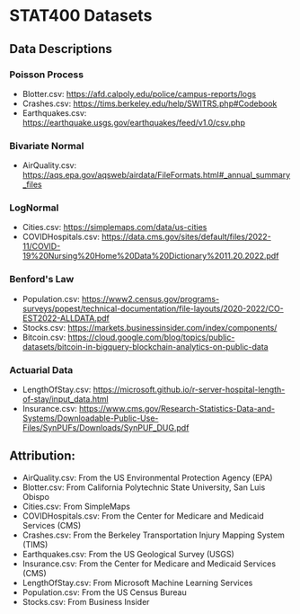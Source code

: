 # STAT400 Datasets

## Data Descriptions

### Poisson Process

 - Blotter.csv: https://afd.calpoly.edu/police/campus-reports/logs
 - Crashes.csv: https://tims.berkeley.edu/help/SWITRS.php#Codebook
 - Earthquakes.csv: https://earthquake.usgs.gov/earthquakes/feed/v1.0/csv.php

### Bivariate Normal

 - AirQuality.csv: https://aqs.epa.gov/aqsweb/airdata/FileFormats.html#_annual_summary_files

### LogNormal

 - Cities.csv: https://simplemaps.com/data/us-cities
 - COVIDHospitals.csv: https://data.cms.gov/sites/default/files/2022-11/COVID-19%20Nursing%20Home%20Data%20Dictionary%2011.20.2022.pdf

### Benford's Law

 - Population.csv: https://www2.census.gov/programs-surveys/popest/technical-documentation/file-layouts/2020-2022/CO-EST2022-ALLDATA.pdf
 - Stocks.csv: https://markets.businessinsider.com/index/components/
 - Bitcoin.csv: https://cloud.google.com/blog/topics/public-datasets/bitcoin-in-bigquery-blockchain-analytics-on-public-data

### Actuarial Data

 - LengthOfStay.csv: https://microsoft.github.io/r-server-hospital-length-of-stay/input_data.html
 - Insurance.csv: https://www.cms.gov/Research-Statistics-Data-and-Systems/Downloadable-Public-Use-Files/SynPUFs/Downloads/SynPUF_DUG.pdf

## Attribution:

 - AirQuality.csv: From the US Environmental Protection Agency (EPA)
 - Blotter.csv: From California Polytechnic State University, San Luis Obispo
 - Cities.csv: From SimpleMaps
 - COVIDHospitals.csv: From the Center for Medicare and Medicaid Services (CMS)
 - Crashes.csv: From the Berkeley Transportation Injury Mapping System (TIMS)
 - Earthquakes.csv: From the US Geological Survey (USGS)
 - Insurance.csv: From the Center for Medicare and Medicaid Services (CMS)
 - LengthOfStay.csv: From Microsoft Machine Learning Services
 - Population.csv: From the US Census Bureau
 - Stocks.csv: From Business Insider
